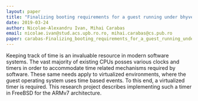 ```yaml
---
layout: paper
title: "Finalizing booting requirements for a guest running under bhyvearm"
date: 2019-03-24
author: Nicolae-Alexandru Ivan, Mihai Carabas
email: nicolae.ivan@stud.acs.upb.ro.ro, mihai.carabas@cs.pub.ro
paper: carabas-Finalizing_booting_requirements_for_a_guest_running_under_bhyvearm.pdf
---
```

Keeping track of time is an invaluable resource in modern software systems. The vast majority of existing CPUs posses various clocks and timers in order to accommodate time related mechanisms required by software. These same needs apply to virtualized environments, where the guest operating system uses time based events. To this end, a virtualized timer is required. This research project describes implementing such a timer in FreeBSD for the ARMv7 architecture.
